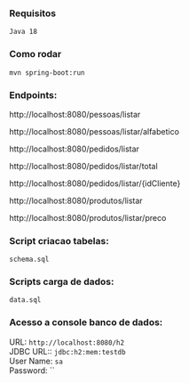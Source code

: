 ### Requisitos
```Java 18```

### Como rodar
```mvn spring-boot:run```

### Endpoints:
http://localhost:8080/pessoas/listar

http://localhost:8080/pessoas/listar/alfabetico

http://localhost:8080/pedidos/listar

http://localhost:8080/pedidos/listar/total

http://localhost:8080/pedidos/listar/{idCliente}

http://localhost:8080/produtos/listar

http://localhost:8080/produtos/listar/preco


### Script criacao tabelas:
```schema.sql```

### Scripts carga de dados:
```data.sql```

### Acesso a console banco de dados:
URL: ```http://localhost:8080/h2```  
JDBC URL:: ```jdbc:h2:mem:testdb```  
User Name: ```sa```  
Password: ``
